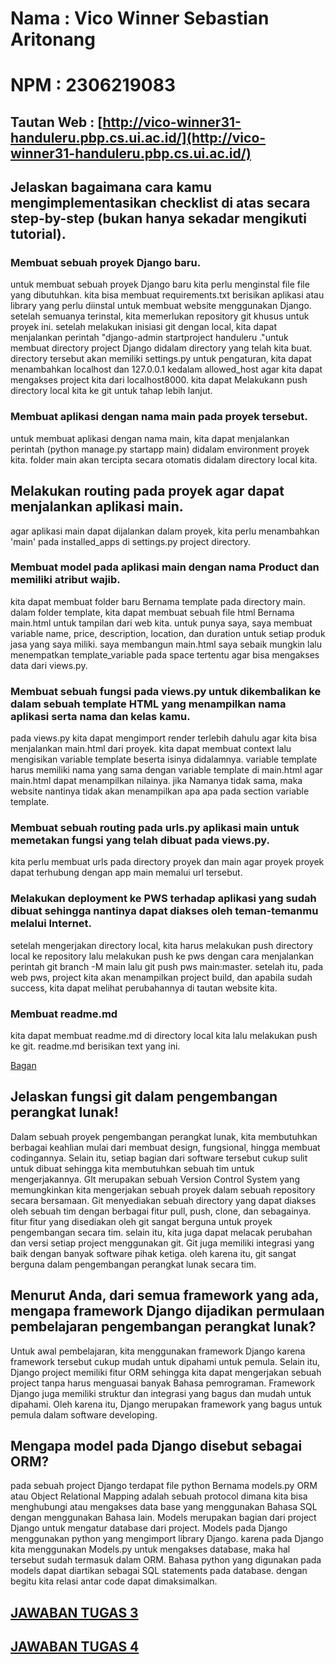 # Nama : Vico Winner Sebastian Aritonang
# NPM  : 2306219083

## Tautan Web : [http://vico-winner31-handuleru.pbp.cs.ui.ac.id/](http://vico-winner31-handuleru.pbp.cs.ui.ac.id/)

## Jelaskan bagaimana cara kamu mengimplementasikan checklist di atas secara step-by-step (bukan hanya sekadar mengikuti tutorial).
### Membuat sebuah proyek Django baru.
untuk membuat sebuah proyek Django baru kita perlu menginstal file file yang dibutuhkan. kita bisa membuat requirements.txt berisikan aplikasi atau library yang perlu diinstal untuk membuat website menggunakan Django. setelah semuanya terinstal, kita memerlukan repository git khusus untuk proyek ini. setelah melakukan inisiasi git dengan local, kita dapat menjalankan perintah "django-admin startproject handuleru ."untuk membuat directory project Django didalam directory yang telah kita buat. directory tersebut akan memiliki settings.py untuk pengaturan, kita dapat menambahkan localhost dan 127.0.0.1 kedalam allowed_host agar kita dapat mengakses project kita dari localhost8000. kita dapat Melakukann push directory local kita ke git untuk tahap lebih lanjut.

### Membuat aplikasi dengan nama main pada proyek tersebut.
untuk membuat aplikasi dengan nama main, kita dapat menjalankan perintah (python manage.py startapp main) didalam environment proyek kita. folder main akan tercipta secara otomatis didalam directory local kita. 

## Melakukan routing pada proyek agar dapat menjalankan aplikasi main.
agar aplikasi main dapat dijalankan dalam proyek, kita perlu menambahkan 'main' pada installed_apps di settings.py project directory.

### Membuat model pada aplikasi main dengan nama Product dan memiliki atribut wajib.
kita dapat membuat folder baru Bernama template pada directory main. dalam folder template, kita dapat membuat sebuah file html Bernama main.html untuk tampilan dari web kita. untuk punya saya, saya membuat variable name, price, description, location, dan duration untuk setiap produk jasa yang saya miliki. saya membangun main.html saya sebaik mungkin lalu menempatkan template_variable pada space tertentu agar bisa mengakses data dari views.py.

### Membuat sebuah fungsi pada views.py untuk dikembalikan ke dalam sebuah template HTML yang menampilkan nama aplikasi serta nama dan kelas kamu.
pada views.py kita dapat mengimport render terlebih dahulu agar kita bisa menjalankan main.html dari proyek. kita dapat membuat context lalu mengisikan variable template beserta isinya didalamnya. variable template harus memiliki nama yang sama dengan variable template di main.html agar main.html dapat menampilkan nilainya. jika Namanya tidak sama, maka website nantinya tidak akan menampilkan apa apa pada section variable template.

### Membuat sebuah routing pada urls.py aplikasi main untuk memetakan fungsi yang telah dibuat pada views.py.
kita perlu membuat urls pada directory proyek dan main agar proyek proyek dapat terhubung dengan app main memalui url tersebut.

### Melakukan deployment ke PWS terhadap aplikasi yang sudah dibuat sehingga nantinya dapat diakses oleh teman-temanmu melalui Internet.
setelah mengerjakan directory local, kita harus melakukan push directory local ke repository lalu melakukan push ke pws dengan cara menjalankan perintah git branch -M main lalu git push pws main:master. setelah itu, pada web pws, project kita akan menampilkan project build, dan apabila sudah success, kita dapat melihat perubahannya di tautan website kita.

### Membuat readme.md
kita dapat membuat readme.md di directory local kita lalu melakukan push ke git. readme.md berisikan text yang ini.


[Bagan](https://drive.google.com/file/d/1mHQBgEP2a1o0k8wHwq9-yfZmMl9pwWt1/view?usp=sharing)

## Jelaskan fungsi git dalam pengembangan perangkat lunak!
Dalam sebuah proyek pengembangan perangkat lunak, kita membutuhkan berbagai keahlian mulai dari membuat design, fungsional, hingga membuat codingannya. Selain itu, setiap bagian dari software tersebut cukup sulit untuk dibuat sehingga kita membutuhkan sebuah tim untuk mengerjakannya. GIt merupakan sebuah Version Control System yang memungkinkan kita mengerjakan sebuah proyek dalam sebuah repository secara bersamaan. Git menyediakan sebuah directory yang dapat diakses oleh sebuah tim dengan berbagai fitur pull, push, clone, dan sebagainya. fitur fitur yang disediakan oleh git sangat berguna untuk proyek pengembangan secara tim. selain itu, kita juga dapat melacak perubahan dan versi setiap project menggunakan git. Git juga memiliki integrasi yang baik dengan banyak software pihak ketiga. oleh karena itu, git sangat berguna dalam pengembangan perangkat lunak secara tim.

## Menurut Anda, dari semua framework yang ada, mengapa framework Django dijadikan permulaan pembelajaran pengembangan perangkat lunak?
Untuk awal pembelajaran, kita menggunakan framework Django karena framework tersebut cukup mudah untuk dipahami untuk pemula. Selain itu, Django project memiliki fitur ORM sehingga kita dapat mengerjakan sebuah project tanpa harus menguasai banyak Bahasa pemrograman. Framework Django juga memiliki struktur dan integrasi yang bagus dan mudah untuk dipahami. Oleh karena itu, Django merupakan framework yang bagus untuk pemula dalam software developing.

## Mengapa model pada Django disebut sebagai ORM?
pada sebuah project Django terdapat file python Bernama models.py
ORM atau Object Relational Mapping adalah sebuah protocol dimana kita bisa menghubungi atau mengakses data base yang menggunakan Bahasa SQL dengan menggunakan Bahasa lain. Models merupakan bagian dari project Django untuk mengatur database dari project. Models pada Django menggunakan python yang mengimport library Django. karena pada Django kita menggunakan Models.py untuk mengakses database, maka hal tersebut sudah termasuk dalam ORM. Bahasa python yang digunakan pada models dapat diartikan sebagai SQL statements pada database. dengan begitu kita relasi antar code dapat dimaksimalkan.


## [JAWABAN TUGAS 3](JawabanTugas/README3.MD)
## [JAWABAN TUGAS 4](JawabanTugas/README4.MD)

